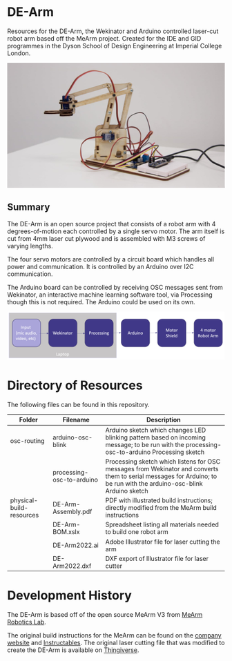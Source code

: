 # DE-Arm
Resources for the DE-Arm, the Wekinator and Arduino controlled laser-cut robot arm based off the MeArm project. Created for the IDE and GID programmes in the Dyson School of Design Engineering at Imperial College London.

![Photo of fully built robot arm from laser cut plywood](wiki-images/side-profile-smaller.jpg)

## Summary
The DE-Arm is an open source project that consists of a robot arm with 4 degrees-of-motion each controlled by a single servo motor. The arm itself is cut from 4mm laser cut plywood and is assembled with M3 screws of varying lengths.

The four servo motors are controlled by a circuit board which handles all power and communication. It is controlled by an Arduino over I2C communication.

The Arduino board can be controlled by receiving OSC messages sent from Wekinator, an interactive machine learning software tool, via Processing though this is not required. The Arduino could be used on its own.

![Illustration of system overview from the laptop running Wekinator through to the servo motors.](wiki-images/system-overview.png)

# Directory of Resources
The following files can be found in this repository.


| Folder | Filename | Description |
| ----------- | - |----------- |
| osc-routing |  arduino-osc-blink | Arduino sketch which changes LED blinking pattern based on incoming message; to be run with the processing-osc-to-arduino Processing sketch |
|  | processing-osc-to-arduino | Processing sketch which listens for OSC messages from Wekinator and converts them to serial messages for Arduino; to be run with the arduino-osc-blink Arduino sketch
| physical-build-resources | DE-Arm-Assembly.pdf | PDF with illustrated build instructions; directly modified from the MeArm build instructions |
| | DE-Arm-BOM.xslx | Spreadsheet listing all materials needed to build one robot arm
|  | DE-Arm2022.ai | Adobe Illustrator file for laser cutting the arm
|  | DE-Arm2022.dxf | DXF export of Illustrator file for laser cutter






# Development History

The DE-Arm is based off of the open source MeArm V3 from [MeArm Robotics Lab](https://mearm.com/).

The original build instructions for the MeArm can be found on the [company website](http://learn.mearm.com/docs/building-the-mearm-v3/) and [Instructables](https://www.instructables.com/MeArm-Build-a-Small-Hackable-Robot-Arm/). The original laser cutting file that was modified to create the DE-Arm is available on [Thingiverse](https://www.thingiverse.com/thing:3420797).